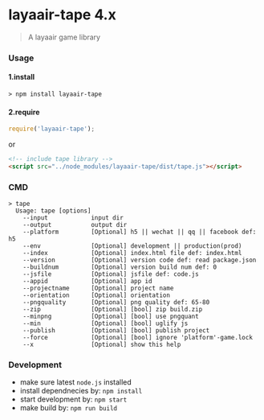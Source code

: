 # layaair-tape 4.x
> A layaair game library

### Usage

#### 1.install
```
> npm install layaair-tape
```

#### 2.require
```js
require('layaair-tape');
```

or

```html
<!-- include tape library -->
<script src="../node_modules/layaair-tape/dist/tape.js"></script>
```

### CMD
```
> tape
  Usage: tape [options]
    --input            input dir
    --output           output dir
    --platform         [Optional] h5 || wechat || qq || facebook def: h5
    --env              [Optional] development || production(prod)
    --index            [Optional] index.html file def: index.html
    --version          [Optional] version code def: read package.json
    --buildnum         [Optional] version build num def: 0
    --jsfile           [Optional] jsfile def: code.js
    --appid            [Optional] app id
    --projectname      [Optional] project name
    --orientation      [Optional] orientation
    --pngquality       [Optional] png quality def: 65-80
    --zip              [Optional] [bool] zip build.zip
    --minpng           [Optional] [bool] use pngquant
    --min              [Optional] [bool] uglify js
    --publish          [Optional] [bool] publish project
    --force            [Optional] [bool] ignore 'platform'-game.lock
    --x                [Optional] show this help
```

### Development
* make sure latest `node.js` installed
* install dependnecies by: `npm install`
* start development by: `npm start`
* make build by: `npm run build` 